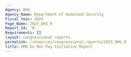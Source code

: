 ```yaml
---
Agency: DHS
Agency_Name: Department of Homeland Security
Fiscal_Year: 2023
Page_Name: 2023_DHS_9
Report_Id: '9'
Requirements: []
layout: congressional-reports
permalink: /resources/congressional-reports/2023_DHS_9
title: OMB Do Not Pay Initiative Report
---
```

